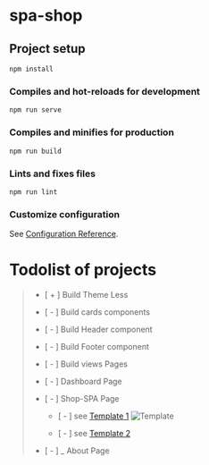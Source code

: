 # spa-shop

## Project setup

```
npm install
```

### Compiles and hot-reloads for development

```
npm run serve
```

### Compiles and minifies for production

```
npm run build
```

### Lints and fixes files

```
npm run lint
```

### Customize configuration

See [Configuration Reference](https://cli.vuejs.org/config/).

# Todolist of projects

> - [ + ] Build Theme Less
>
> - [ - ] Build cards components
>
> - [ - ] Build Header component
>
> - [ - ] Build Footer component
>
> - [ - ] Build views Pages
> 
> - [ - ] Dashboard Page
>
> - [ - ] Shop-SPA Page
>
>   - [ - ] see [Template 1](https://user-images.githubusercontent.com/5593590/69054815-b0c7f080-0a0c-11ea-880d-7f902cfae00d.png)
>   ![ Template ](https://user-images.githubusercontent.com/5593590/69054815-b0c7f080-0a0c-11ea-880d-7f902cfae00d.png)
>
>   - [ - ] see [Template 2](https://devpool.creator-spring.com/listing/devpool-classic-t?product=2&variation=2397&size=281)
>
> - [ - ] _ About Page

